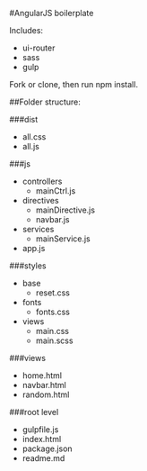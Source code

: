 #AngularJS boilerplate 

Includes:
* ui-router
* sass
* gulp

Fork or clone, then run npm install.


##Folder structure:

###dist
- all.css
- all.js

###js
- controllers
    - mainCtrl.js
- directives
    - mainDirective.js
    - navbar.js
- services
    - mainService.js
- app.js

###styles
- base
    - reset.css
- fonts
    - fonts.css
- views
    - main.css
    - main.scss

###views
- home.html
- navbar.html
- random.html

###root level 
- gulpfile.js
- index.html
- package.json
- readme.md